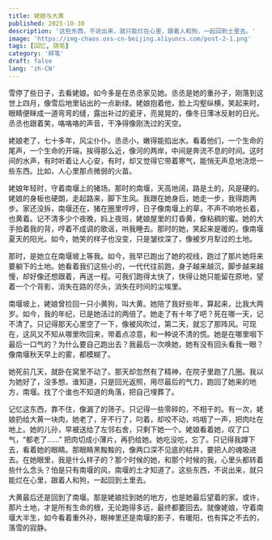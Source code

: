 ```yaml
---
title: 姥娘与大黄
published: 2025-10-30
description: '这些东西，不说出来，就只能烂在心里，跟着人和狗，一起回到土里去。'
image: 'https://img-chaos.oss-cn-beijing.aliyuncs.com/post-2-1.png'
tags: [回忆, 随笔]
category: '碎笔'
draft: false 
lang: 'zh-CN'
---
```


雪停了些日子，去看姥娘。如今多是在丞丞家见她。丞丞是她的重孙子，刚落到这世上四月，像雪后地里钻出的一点新绿。姥娘抱着他，脸上沟壑纵横，笑起来时，眼睛便眯成一道弯弯的缝，露出补过的瓷牙，亮晃晃的，像冬日薄冰反射的日光。丞丞也跟着笑，咯咯咯的声音，干净得像刚洗过的天空。

姥娘老了，七十多年，风尘仆仆。丞丞小，嫩得能掐出水。看着他们，一个生命的尾声，一个生命的开端，挨得那么近，像河的两岸，中间是奔流不息的时间。这时间的水声，有时听着让人心安，有时，却又觉得它带着寒气，能悄无声息地浇熄一些东西。比如，人心里那点微弱的火苗。

姥娘年轻时，守着南堰上的猪场。那时的南堰，天高地阔，路是土的，风是硬的。姥娘的身板也硬朗，走起路来，脚下生风。我跟在她身后，她走一步，我得跑两步。家还没拆，南堰还在，猪在圈里哼哼，日子像南堰上的草，不声不响地长着，也黄着。记不清多少个夜晚，妈上夜班，姥娘屋里的灯昏黄，像粘稠的蜜。她的大手拍着我的背，哼着不成调的歌谣，哄我睡去。那时的她，笑起来是暖的，像南堰夏天的阳光。如今，她笑的样子也没变，只是皱纹深了，像被岁月犁过的土地。

那时，是她立在南堰坡上等我。如今，我早已跑出了她的视线，跑过了那片她将来要躺下的土地。她看着我们这些小的，一代代往前跑，身子越来越沉，脚步越来越慢，却好像还想跟着，再送一程。可我们跑得太快了，快得让她只能留在原地，望着一个个背影，消失在路的尽头，消失在时间的尘埃里。

南堰坡上，姥娘曾捡回一只小黄狗，叫大黄。她陪了我好些年，算起来，比我大两岁。如今，我的年纪，已是她活过的两倍了。她走了有十年了吧？死在哪一天，记不清了。只记得那天心里空了一下，像被风吹过，第二天，就忘了那阵风。可现在，这风又不知从哪里吹回来，带着点凉意，和一种说不清的慌。她是在哪里咽下最后一口气的？为什么要自己跑出去？我最后一次唤她，她有没有回头看我一眼？像南堰秋天早上的雾，都模糊了。

她死前几天，就卧在窝里不动了。那天却忽然有了精神，在院子里跑了几圈。我以为她好了，没多想。谁知道，只是回光返照，用尽最后的气力，跑回了她来的地方，南堰。找了个谁也不知道的角落，把自己埋葬了。

记忆这东西，靠不住，像漏了的筛子。只记得一些零碎的，不相干的。有一次，姥娘扔给大黄一块肉，她老了，牙不行了，叼着，却咬不动，呜咽了一声，把肉吐在地上。她的儿孙，早被送给了左邻右舍，只剩下她一个。姥娘看着她，叹了口气，“都老了……” 把肉切成小薄片，再扔给她。她吃没吃，忘了。只记得我蹲下去，看着她的眼睛。那眼睛黑黢黢的，像两口深不见底的枯井，要把人的魂吸进去。在她眼里，我是什么样子的？那个时候的她，和那个时候的我，心里头都转着些什么念头？怕是只有南堰的风，南堰的土才知道了。这些东西，不说出来，就只能烂在心里，跟着人和狗，一起回到土里去。

大黄最后还是回到了南堰。那是姥娘捡到她的地方，也是她最后望着的家。或许，那片土地，才是所有生命的根，无论跑得多远，最终都要回去。就像姥娘，守着南堰大半生，如今看着重外孙，眼神里还是南堰的影子，有暖阳，也有挥之不去的，落雪的寂静。
